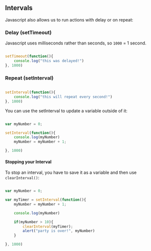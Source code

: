 ## Intervals

Javascript also allows us to run actions with delay or on repeat:

### Delay (setTimeout)
Javascript uses milliseconds rather than seconds, so `1000` = 1 second.

```javascript

setTimeout(function(){
	console.log("this was delayed!")
}, 1000)

```

### Repeat (setInterval)
```javascript

setInterval(function(){
	console.log("this will repeat every second!")
}, 1000)

```

You can use the setInterval to update a variable outside of it:

```javascript

var myNumber = 0;

setInterval(function(){
	console.log(myNumber)
	myNumber = myNumber + 1;

}, 1000)

```

#### Stopping your Interval

To stop an interval, you have to save it as a variable and then use `clearInterval()`:

```javascript 

var myNumber = 0;

var myTimer = setInterval(function(){
	myNumber = myNumber + 1;

	console.log(myNumber)

	if(myNumber > 10){
		clearInterval(myTimer);
		alert("party is over!", myNumber)
	}

}, 1000)




```